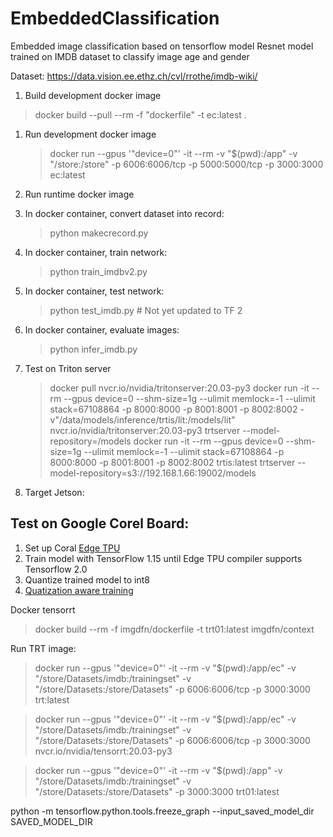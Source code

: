 # EmbeddedClassification
Embedded image classification based on tensorflow model
Resnet model trained on IMDB dataset to classify image age and gender

Dataset: https://data.vision.ee.ethz.ch/cvl/rrothe/imdb-wiki/

1. Build development docker image
> docker build --pull --rm -f "dockerfile" -t ec:latest .

1. Run development docker image
   > docker run --gpus '"device=0"' -it --rm -v "$(pwd):/app" -v "/store:/store" -p 6006:6006/tcp -p 5000:5000/tcp -p 3000:3000 ec:latest

1. Run runtime docker image
   > 

1. In docker container, convert dataset into record:
   > python makecrecord.py
1. In docker container, train network:
   > python train_imdbv2.py
1. In docker container, test network:
   > python test_imdb.py # Not yet updated to TF 2
1. In docker container, evaluate images:
   > python infer_imdb.py
1. Test on Triton server
   > docker pull nvcr.io/nvidia/tritonserver:20.03-py3
   > docker run -it --rm --gpus device=0 --shm-size=1g --ulimit memlock=-1 --ulimit stack=67108864 -p 8000:8000 -p 8001:8001 -p 8002:8002 -v"/data/models/inference/trtis/lit:/models/lit" nvcr.io/nvidia/tritonserver:20.03-py3 trtserver --model-repository=/models
   > docker run -it --rm --gpus device=0 --shm-size=1g --ulimit memlock=-1 --ulimit stack=67108864 -p 8000:8000 -p 8001:8001 -p 8002:8002 trtis:latest trtserver --model-repository=s3://192.168.1.66:19002/models

1. Target Jetson:

## Test on Google Corel Board:
1. Set up Coral [Edge TPU](https://coral.ai/docs/dev-board/get-started/)
1. Train model with TensorFlow 1.15 until Edge TPU compiler supports Tensorflow 2.0
1. Quantize trained model to int8 [](https://www.tensorflow.org/lite/convert/python_api)
1. [Quatization aware training](https://github.com/tensorflow/tensorflow/tree/r1.13/tensorflow/contrib/quantize)





Docker tensorrt
> docker build --rm -f imgdfn/dockerfile -t trt01:latest imgdfn/context

Run TRT image:
> docker run --gpus '"device=0"' -it --rm -v "$(pwd):/app/ec" -v "/store/Datasets/imdb:/trainingset" -v "/store/Datasets:/store/Datasets" -p 6006:6006/tcp -p 3000:3000 trt:latest

> docker run --gpus '"device=0"' -it --rm -v "$(pwd):/app/ec" -v "/store/Datasets/imdb:/trainingset" -v "/store/Datasets:/store/Datasets" -p 6006:6006/tcp -p 3000:3000 nvcr.io/nvidia/tensorrt:20.03-py3

> docker run --gpus '"device=0"' -it --rm -v "$(pwd):/app" -v "/store/Datasets/imdb:/trainingset" -v "/store/Datasets:/store/Datasets" -p 3000:3000 trt01:latest



python -m tensorflow.python.tools.freeze_graph --input_saved_model_dir SAVED_MODEL_DIR